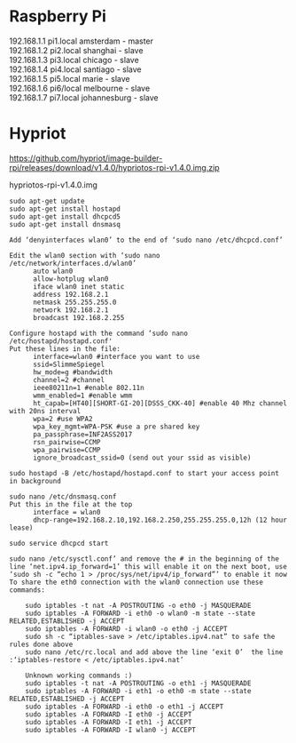 # Raspberry Pi
192.168.1.1	pi1.local 	amsterdam	-	master</br>
192.168.1.2	pi2.local 	shanghai	-	slave</br>
192.168.1.3	pi3.local 	chicago		-	slave</br>
192.168.1.4	pi4.local 	santiago	-	slave</br>
192.168.1.5	pi5.local 	marie		-	slave</br>
192.168.1.6	pi6/local 	melbourne	-	slave</br>
192.168.1.7	pi7.local 	johannesburg	-	slave</br>

# Hypriot

<a>https://github.com/hypriot/image-builder-rpi/releases/download/v1.4.0/hypriotos-rpi-v1.4.0.img.zip</a>

hypriotos-rpi-v1.4.0.img

```
sudo apt-get update
sudo apt-get install hostapd
sudo apt-get install dhcpcd5
sudo apt-get install dnsmasq

Add ‘denyinterfaces wlan0’ to the end of ‘sudo nano /etc/dhcpcd.conf’

Edit the wlan0 section with ‘sudo nano /etc/network/interfaces.d/wlan0’
      auto wlan0
      allow-hotplug wlan0
      iface wlan0 inet static
      address 192.168.2.1
      netmask 255.255.255.0
      network 192.168.2.1
      broadcast 192.168.2.255
      
Configure hostapd with the command ‘sudo nano /etc/hostapd/hostapd.conf'
Put these lines in the file:
      interface=wlan0 #interface you want to use
      ssid=SlimmeSpiegel
      hw_mode=g #bandwidth
      channel=2 #channel
      ieee80211n=1 #enable 802.11n
      wmm_enabled=1 #enable wmm
      ht_capab=[HT40][SHORT-GI-20][DSSS_CKK-40] #enable 40 Mhz channel with 20ns interval
      wpa=2 #use WPA2
      wpa_key_mgmt=WPA-PSK #use a pre shared key
      pa_passphrase=INF2ASS2017
      rsn_pairwise=CCMP 
      wpa_pairwise=CCMP
      ignore_broadcast_ssid=0 (send out your ssid as visible)
      
sudo hostapd -B /etc/hostapd/hostapd.conf to start your access point in background

sudo nano /etc/dnsmasq.conf
Put this in the file at the top
      interface = wlan0
      dhcp-range=192.168.2.10,192.168.2.250,255.255.255.0,12h (12 hour lease)
      
sudo service dhcpcd start

sudo nano /etc/sysctl.conf’ and remove the # in the beginning of the line ‘net.ipv4.ip_forward=1’ this will enable it on the next boot, use ‘sudo sh -c “echo 1 > /proc/sys/net/ipv4/ip_forward”’ to enable it now
To share the eth0 connection with the wlan0 connection use these commands: 

	sudo iptables -t nat -A POSTROUTING -o eth0 -j MASQUERADE
	sudo iptables -A FORWARD -i eth0 -o wlan0 -m state --state RELATED,ESTABLISHED -j ACCEPT
	sudo iptables -A FORWARD -i wlan0 -o eth0 -j ACCEPT
	sudo sh -c “iptables-save > /etc/iptables.ipv4.nat” to safe the rules done above
	sudo nano /etc/rc.local and add above the line ‘exit 0’  the line :‘iptables-restore < /etc/iptables.ipv4.nat’

	Unknown working commands :)
	sudo iptables -t nat -A POSTROUTING -o eth1 -j MASQUERADE
	sudo iptables -A FORWARD -i eth1 -o eth0 -m state --state RELATED,ESTABLISHED -j ACCEPT
	sudo iptables -A FORWARD -i eth0 -o eth1 -j ACCEPT
	sudo iptables -A FORWARD -I eth0 -j ACCEPT
	sudo iptables -A FORWARD -I eth1 -j ACCEPT
	sudo iptables -A FORWARD -I wlan0 -j ACCEPT
```
